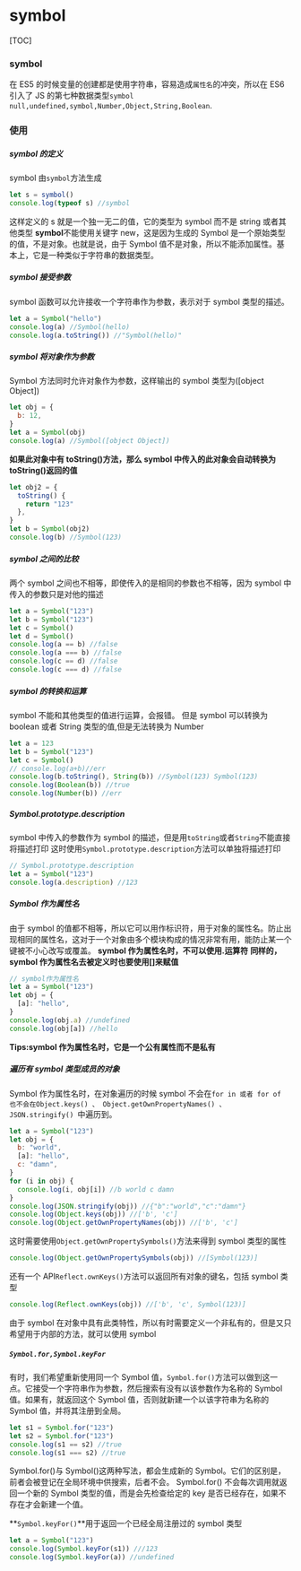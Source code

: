 # symbol

[TOC]

### symbol

在 ES5 的时候变量的创建都是使用字符串，容易造成`属性名`的冲突，所以在 ES6 引入了 JS 的第七种数据类型`symbol`
`null,undefined,symbol,Number,Object,String,Boolean`.

### 使用

##### symbol 的定义

symbol 由`symbol`方法生成

```js
let s = symbol()
console.log(typeof s) //symbol
```

这样定义的 s 就是一个独一无二的值，它的类型为 symbol 而不是 string 或者其他类型
**symbol**不能使用关键字 new，这是因为生成的 Symbol 是一个原始类型的值，不是对象。也就是说，由于 Symbol 值不是对象，所以不能添加属性。基本上，它是一种类似于字符串的数据类型。

##### symbol 接受参数

symbol 函数可以允许接收一个字符串作为参数，表示对于 symbol 类型的描述。

```js
let a = Symbol("hello")
console.log(a) //Symbol(hello)
console.log(a.toString()) //"Symbol(hello)"
```

##### symbol 将对象作为参数

Symbol 方法同时允许对象作为参数，这样输出的 symbol 类型为([object Object])

```js
let obj = {
  b: 12,
}
let a = Symbol(obj)
console.log(a) //Symbol([object Object])
```

**如果此对象中有 toString()方法，那么 symbol 中传入的此对象会自动转换为 toString()返回的值**

```js
let obj2 = {
  toString() {
    return "123"
  },
}
let b = Symbol(obj2)
console.log(b) //Symbol(123)
```

##### symbol 之间的比较

两个 symbol 之间也不相等，即使传入的是相同的参数也不相等，因为 symbol 中传入的参数只是对他的描述

```js
let a = Symbol("123")
let b = Symbol("123")
let c = Symbol()
let d = Symbol()
console.log(a == b) //false
console.log(a === b) //false
console.log(c == d) //false
console.log(c === d) //false
```

##### symbol 的转换和运算

symbol 不能和其他类型的值进行运算，会报错。
但是 symbol 可以转换为 boolean 或者 String 类型的值,但是无法转换为 Number

```js
let a = 123
let b = Symbol("123")
let c = Symbol()
// console.log(a+b)//err
console.log(b.toString(), String(b)) //Symbol(123) Symbol(123)
console.log(Boolean(b)) //true
console.log(Number(b)) //err
```

##### Symbol.prototype.description

symbol 中传入的参数作为 symbol 的描述，但是用`toString`或者`String`不能直接将描述打印
这时使用`Symbol.prototype.description`方法可以单独将描述打印

```js
// Symbol.prototype.description
let a = Symbol("123")
console.log(a.description) //123
```

##### Symbol 作为属性名

由于 symbol 的值都不相等，所以它可以用作标识符，用于对象的属性名。防止出现相同的属性名，这对于一个对象由多个模块构成的情况非常有用，能防止某一个键被不小心改写或覆盖。
**symbol 作为属性名时，不可以使用.运算符**
**同样的，symbol 作为属性名去被定义时也要使用[]来赋值**

```js
// symbol作为属性名
let a = Symbol("123")
let obj = {
  [a]: "hello",
}
console.log(obj.a) //undefined
console.log(obj[a]) //hello
```

**Tips:symbol 作为属性名时，它是一个公有属性而不是私有**

##### 遍历有 symbol 类型成员的对象

Symbol 作为属性名时，在对象遍历的时候 symbol 不会在`for in 或者 for of 也不会在Object.keys() 、 Object.getOwnPropertyNames() 、 JSON.stringify() `中遍历到。

```js
let a = Symbol("123")
let obj = {
  b: "world",
  [a]: "hello",
  c: "damn",
}
for (i in obj) {
  console.log(i, obj[i]) //b world c damn
}
console.log(JSON.stringify(obj)) //{"b":"world","c":"damn"}
console.log(Object.keys(obj)) //['b', 'c']
console.log(Object.getOwnPropertyNames(obj)) //['b', 'c']
```

这时需要使用`Object.getOwnPropertySymbols()`方法来得到 symbol 类型的属性

```js
console.log(Object.getOwnPropertySymbols(obj)) //[Symbol(123)]
```

还有一个 API`Reflect.ownKeys()`方法可以返回所有对象的键名，包括 symbol 类型

```js
console.log(Reflect.ownKeys(obj)) //['b', 'c', Symbol(123)]
```

由于 symbol 在对象中具有此类特性，所以有时需要定义一个非私有的，但是又只希望用于内部的方法，就可以使用 symbol

##### `Symbol.for,Symbol.keyFor`

有时，我们希望重新使用同一个 Symbol 值，`Symbol.for()`方法可以做到这一点。它接受一个字符串作为参数，然后搜索有没有以该参数作为名称的 Symbol 值。如果有，就返回这个 Symbol 值，否则就新建一个以该字符串为名称的 Symbol 值，并将其注册到全局。

```js
let s1 = Symbol.for("123")
let s2 = Symbol.for("123")
console.log(s1 == s2) //true
console.log(s1 === s2) //true
```

Symbol.for()与 Symbol()这两种写法，都会生成新的 Symbol。它们的区别是，前者会被登记在全局环境中供搜索，后者不会。 Symbol.for() 不会每次调用就返回一个新的 Symbol 类型的值，而是会先检查给定的 key 是否已经存在，如果不存在才会新建一个值。

**`Symbol.keyFor()`**用于返回一个已经全局注册过的 symbol 类型

```js
let a = Symbol("123")
console.log(Symbol.keyFor(s1)) ///123
console.log(Symbol.keyFor(a)) //undefined
```
